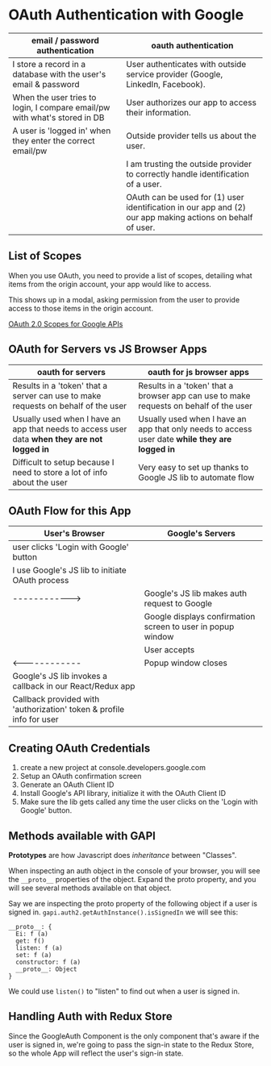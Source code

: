 # OAuth Authentication with Google

| email / password authentication | oauth authentication |
| --- | --- |
| I store a record in a database with the user's email & password | User authenticates with outside service provider (Google, LinkedIn, Facebook). |
| When the user tries to login, I compare email/pw with what's stored in DB | User authorizes our app to access their information.
| A user is 'logged in' when they enter the correct email/pw | Outside provider tells us about the user.
|  | I am trusting the outside provider to correctly handle identification of a user.
|  | OAuth can be used for (1) user identification in our app and (2) our app making actions on behalf of user.

## List of Scopes

When you use OAuth, you need to provide a list of scopes, detailing what items from the origin account, your app would like to access.

This shows up in a modal, asking permission from the user to provide access to those items in the origin account.

[OAuth 2.0 Scopes for Google APIs](https://developers.google.com/identity/protocols/oauth2/scopes)

## OAuth for Servers vs JS Browser Apps

| oauth for servers | oauth for js browser apps |
| --- | --- |
| Results in a 'token' that a server can use to make requests on behalf of the user| Results in a 'token' that a browser app can use to make requests on behalf of the user|
| Usually used when I have an app that needs to access user data **when they are not logged in**| Usually used when I have an app that only needs to access user date **while they are logged in** |
| Difficult to setup because I need to store a lot of info about the user | Very easy to set up thanks to  Google JS lib to automate flow |

## OAuth Flow for this App

| User's Browser | Google's Servers |
| --- | --- |
| user clicks 'Login with Google' button| |
| I use Google's JS lib to initiate OAuth process| |
| ------------> | Google's JS lib makes auth request to Google |
|| Google displays confirmation screen to user in popup window|
|| User accepts|
|<------------| Popup window closes|
| Google's JS lib invokes a callback in our React/Redux app||
| Callback provided with 'authorization' token & profile info for user||

## Creating OAuth Credentials
1. create a new project at console.developers.google.com
2. Setup an OAuth confirmation screen
3. Generate an OAuth Client ID
4. Install Google's API library, initialize it with the OAuth Client ID
5. Make sure the lib gets called any time the user clicks on the 'Login with Google' button.

## Methods available with GAPI
**Prototypes** are how Javascript does *inheritance* between "Classes".

When inspecting an auth object in the console of your browser, you will see the `__proto__` properties of the object. 
Expand the proto property, and you will see several methods available on that object.

Say we are inspecting the proto property of the following object if a user is signed in.
`gapi.auth2.getAuthInstance().isSignedIn`
we will see this:
```
__proto__: {
  Ei: f (a)
  get: f()
  listen: f (a)
  set: f (a)
  constructor: f (a)
  __proto__: Object
}
```

We could use `listen()` to "listen" to find out when a user is signed in.

## Handling Auth with Redux Store

Since the GoogleAuth Component is the only component that's aware if the user is signed in, we're going to pass the sign-in state to the Redux Store, so the whole App will reflect the user's sign-in state.

